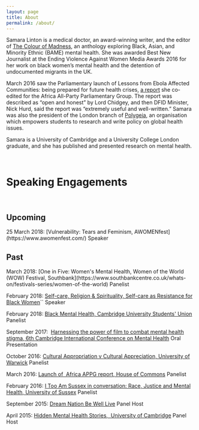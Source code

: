 ```yaml
---
layout: page
title: About
permalink: /about/
---
```


Samara Linton is a medical doctor, an award-winning writer, and the editor of [The Colour of Madness](http://samaralinton.com/the-colour-of-madness/), an anthology exploring Black, Asian, and Minority Ethnic (BAME) mental health. She was awarded Best New Journalist at the Ending Violence Against Women Media Awards 2016 for her work on black women’s mental health and the detention of undocumented migrants in the UK.

March 2016 saw the Parliamentary launch of Lessons from Ebola Affected Communities: being prepared for future health crises, [a report](http://www.royalafricansociety.org/appg-reports) she co-edited for the Africa All-Party Parliamentary Group. The report was described as “open and honest” by Lord Chidgey, and then DFID Minister, Nick Hurd, said the report was “extremely useful and well-written.” Samara was also the president of the London branch of [Polygeia](http://www.polygeia.com/), an organisation which empowers students to research and write policy on global health issues.

Samara is a University of Cambridge and a University College London graduate, and she has published and presented research on mental health.

<br>
<h1><strong>Speaking Engagements</strong></h1>
&nbsp;
<h2>Upcoming</h2>
25 March 2018: [Vulnerability: Tears and Feminism, AWOMENfest](https://www.awomenfest.com/) Speaker

<h2>Past</h2>
March 2018: [One in Five: Women's Mental Health, Women of the World (WOW) Festival, Southbank](https://www.southbankcentre.co.uk/whats-on/festivals-series/women-of-the-world) Panelist

February 2018: [Self-care, Religion &amp; Spirituality, Self-care as Resistance for Black Women](https://racereflections.co.uk/2018/01/15/self-care-as-resistance-for-black-women-learning-healing-organising/amp/?__twitter_impression=true)`` Speaker

February 2018: [Black Mental Health, Cambridge University Students' Union](https://www.facebook.com/events/142242736450194/) Panelist

September 2017:  [Harnessing the power of film to combat mental health stigma, 6th Cambridge International Conference on Mental Health](http://www.bcmhr-cu.org/Conference2017">) Oral Presentation

October 2016: [Cultural Appropriation v Cultural Appreciation, University of Warwick](https://www.facebook.com/events/327392564280094/) Panelist

March 2016: [Launch of  Africa APPG report, House of Commons](https://www.eventbrite.co.uk/e/africa-appg-polygeia-report-launch-lessons-from-ebola-affected-communities-tickets-21057627932) Panelist

February 2016: [I Too Am Sussex in conversation: Race, Justice and Mental Health, University of Sussex](https://www.facebook.com/events/588595211289222/?ref=1&amp;action_history=%5B%7B%22surface%22%3A%22permalink%22%2C%22mechanism%22%3A%22surface%22%2C%22extra_data%22%3A%5B%5D%7D%5D) Panelist

September 2015: [Dream Nation Be Well Live](http://dreamnation.co.uk/be-well-live/) Panel Host

April 2015: [Hidden Mental Health Stories,  University of Cambridge](http://www.varsity.co.uk/comment/8549) Panel Host
